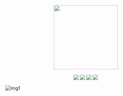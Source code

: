<p align="center">
    <a href="https://github.com/m0cb/dotfiles/">
        <img align="center" src="https://i.imgur.com/XJgLG2U.png" width="200"></a>
  <br>
  <br>
  <a href="https://archlinux.org/"><img src="https://img.shields.io/badge/Arch%20Linux-1793D1?logo=arch-linux&logoColor=fff&style=flat"></a>
  <a href="https://www.vim.org/"><img src="https://img.shields.io/badge/VIM-%2311AB00.svg?style=flat&logo=vim&logoColor=white"></a>
  <a href="https://kernel.org/"><img src="https://img.shields.io/badge/Linux-FCC624?style=flat&logo=linux&logoColor=black"></a>
  <a href="https://www.gnu.org/software/bash/"><img src="https://img.shields.io/badge/Bash-%23121011.svg?style=flat&logo=gnu-bash&logoColor=white"></a>
</p>

![img1](https://i.imgur.com/fonSgda.png)
